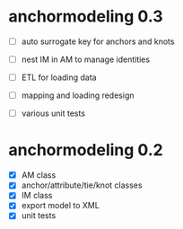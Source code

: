 # anchormodeling 0.3

- [ ] auto surrogate key for anchors and knots
- [ ] nest IM in AM to manage identities
- [ ] ETL for loading data
- [ ] mapping and loading redesign
- [ ] various unit tests


# anchormodeling 0.2

- [x] AM class
- [x] anchor/attribute/tie/knot classes
- [x] IM class
- [x] export model to XML
- [x] unit tests
